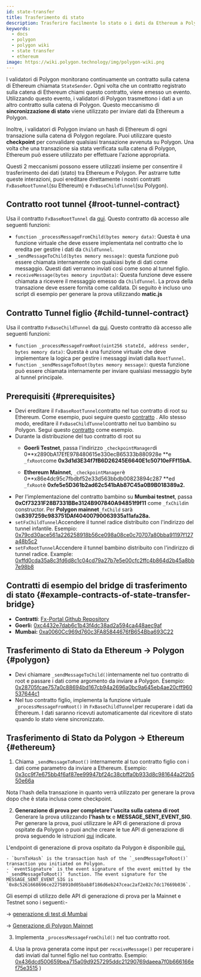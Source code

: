 ```yaml
---
id: state-transfer
title: Trasferimento di stato
description: Trasferire facilmente lo stato o i dati da Ethereum a Polygon.
keywords:
  - docs
  - polygon
  - polygon wiki
  - state transfer
  - ethereum
image: https://wiki.polygon.technology/img/polygon-wiki.png
---
```


I validatori di Polygon monitorano continuamente un contratto sulla catena di Ethereum chiamata `StateSender`. Ogni volta che un contratto registrato sulla catena di Ethereum chiami questo contratto, viene emesso un evento. Utilizzando questo evento, i validatori di Polygon trasmettono i dati a un altro contratto sulla catena di Polygon. Questo meccanismo di **sincronizzazione di stato** viene utilizzato per inviare dati da Ethereum a Polygon.

Inoltre, i validatori di Polygon inviano un hash di Ethereum di ogni transazione sulla catena di Polygon regolare. Puoi utilizzare questo **checkpoint** per convalidare qualsiasi transazione avvenuta su Polygon. Una volta che una transazione sia stata verificata sulla catena di Polygon, Ethereum può essere utilizzato per effettuare l'azione appropriata.

Questi 2 meccanismi possono essere utilizzati insieme per consentire il trasferimento dei dati (stato) tra Ethereum e Polygon. Per astrarre tutte queste interazioni, puoi ereditare direttamente i nostri contratti `FxBaseRootTunnel`(su Ethereum) e `FxBaseChildTunnel`(su Polygon).

## Contratto root tunnel {#root-tunnel-contract}

Usa il contratto `FxBaseRootTunnel` da [qui](https://github.com/jdkanani/fx-portal/blob/main/contracts/tunnel/FxBaseRootTunnel.sol). Questo contratto dà accesso alle seguenti funzioni:

- `function _processMessageFromChild(bytes memory data)`: Questa è una funzione virtuale che deve essere implementata nel contratto che lo eredita per gestire i dati da `ChildTunnel`.
- `_sendMessageToChild(bytes memory message)`: questa funzione può essere chiamata internamente con qualsiasi byte di dati come messaggio. Questi dati verranno inviati così come sono al tunnel figlio.
- `receiveMessage(bytes memory inputData)`: Questa funzione deve essere chiamata a ricevere il messaggio emesso da `ChildTunnel`. La prova della transazione deve essere fornita come calldata. Di seguito è incluso uno script di esempio per generare la prova utilizzando **matic.js**

## Contratto Tunnel figlio {#child-tunnel-contract}

Usa il contratto `FxBaseChildTunnel` da [qui](https://github.com/jdkanani/fx-portal/blob/main/contracts/tunnel/FxBaseChildTunnel.sol). Questo contratto dà accesso alle seguenti funzioni:

- `function _processMessageFromRoot(uint256 stateId, address sender, bytes memory data)`: Questa è una funzione virtuale che deve implementare la logica per gestire i messaggi inviati dalla `RootTunnel`.
- `function _sendMessageToRoot(bytes memory message)`: questa funzione può essere chiamata internamente per inviare qualsiasi messaggio byte al tunnel principale.

## Prerequisiti {#prerequisites}

- Devi ereditare il `FxBaseRootTunnel`contratto nel tuo contratto di root su Ethereum. Come esempio, puoi seguire questo [contratto](https://github.com/jdkanani/fx-portal/blob/main/contracts/examples/state-transfer/FxStateRootTunnel.sol) . Allo stesso modo, ereditare il `FxBaseChildTunnel`contratto nel tuo bambino su Polygon. Segui questo [contratto](https://github.com/jdkanani/fx-portal/blob/main/contracts/examples/state-transfer/FxStateChildTunnel.sol) come esempio.
- Durante la distribuzione del tuo contratto di root su
  - **Goerli Testnet**, passa l'indirizzo `_checkpointManager`di 0**x2890bA17EfE978480615e330ecB65333b880928e **e `_fxRoot`come **0x3d1d3E34f7fB6D26245E6640E1c50710eFFf15bA.**

  - **Ethereum Mainnet**, `_checkpointManager`è 0**x86e4dc95c7fbdbf52e33d563bbdb00823894c287 **ed `_fxRoot`è **0xfe5e5D361b2ad62c541bAb87C45a0B9B018389a2.**
- Per l'implementazione del contratto bambino su **Mumbai testnet**, passa **0xCf73231F28B7331BBe3124B907840A94851f9f11** come `_fxChild`in constructor. Per **Polygon mainnet**`_fxChild` sarà 0**x8397259c983751DAf40400790063935a11afa28a.**
- `setFxChildTunnel`Accendere il tunnel radice distribuito con l'indirizzo del tunnel infantile. Esempio: [0x79cd30ace561a226258918b56ce098a08ce0c70707a80bba91197f127a48b5c2](https://goerli.etherscan.io/tx/0x79cd30ace561a226258918b56ce098a08ce0c70707a80bba91197f127a48b5c2)
- `setFxRootTunnel`Accendere il tunnel bambino distribuito con l'indirizzo di tunnel radice. Example: [0xffd0cda35a8c3fd6d8c1c04cd79a27b7e5e00cfc2ffc4b864d2b45a8bb7e98b8](https://mumbai.polygonscan.com/tx/0xffd0cda35a8c3fd6d8c1c04cd79a27b7e5e00cfc2ffc4b864d2b45a8bb7e98b8/internal-transactions)

## Contratti di esempio del bridge di trasferimento di stato {#example-contracts-of-state-transfer-bridge}

- **Contratti**: [Fx-Portal Github Repository](https://github.com/jdkanani/fx-portal/tree/main/contracts/tunnel)
- **Goerli:** [0xc4432e7dab6c1b43f4dc38ad2a594ca448aec9af](https://goerli.etherscan.io/address/0xc4432e7dab6c1b43f4dc38ad2a594ca448aec9af)
- **Mumbai:** [0xa0060Cc969d760c3FA85844676fB654Bba693C22](https://mumbai.polygonscan.com/address/0xa0060Cc969d760c3FA85844676fB654Bba693C22/transactions)

## Trasferimento di Stato da Ethereum → Polygon {#polygon}

- Devi chiamare `_sendMessageToChild()`internamente nel tuo contratto di root e passare i dati come argomento da inviare a Polygon. Esempio: [0x28705fcae757a0c88694bd167cb94a2696a0bc9a645eb4ae20cff960537644c1](https://goerli.etherscan.io/tx/0x28705fcae757a0c88694bd167cb94a2696a0bc9a645eb4ae20cff960537644c1)
- Nel tuo contratto figlio, implementa la funzione virtuale `_processMessageFromRoot()` in `FxBaseChildTunnel`per recuperare i dati da Ethereum. I dati saranno ricevuti automaticamente dal ricevitore di stato quando lo stato viene sincronizzato.

## Trasferimento di Stato da Polygon → Ethereum {#ethereum}

1. Chiama `_sendMessageToRoot()` internamente al tuo contratto figlio con i dati come parametro da inviare a Ethereum. Esempio: [0x3cc9f7e675bb4f6af87ee99947bf24c38cbffa0b933d8c981644a2f2b550e66a](https://mumbai.polygonscan.com/tx/0x3cc9f7e675bb4f6af87ee99947bf24c38cbffa0b933d8c981644a2f2b550e66a/logs)

Nota l'hash della transazione in quanto verrà utilizzato per generare la prova dopo che è stata inclusa come checkpoint.

2. **Generazione di prova per completare l'uscita sulla catena di root** Generare la prova utilizzando **l'hash tx** e **MESSAGE_SENT_EVENT_SIG**. Per generare la prova, puoi utilizzare le API di generazione di prova ospitate da Polygon o puoi anche creare le tue API di generazione di prova seguendo le istruzioni [qui](https://github.com/maticnetwork/proof-generation-api) indicate.

L'endpoint di generazione di prova ospitato da Polygon è disponibile [qui.](https://apis.matic.network/api/v1/matic/exit-payload/{burnTxHash}?eventSignature={eventSignature})

    - `burnTxHash` is the transaction hash of the `_sendMessageToRoot()` transaction you initiated on Polygon.
    - `eventSignature` is the event signature of the event emitted by the `_sendMessageToRoot()` function. The event signature for the MESSAGE_SENT_EVENT_SIG is `0x8c5261668696ce22758910d05bab8f186d6eb247ceac2af2e82c7dc17669b036`.

Gli esempi di utilizzo delle API di generazione di prova per la Mainnet e Testnet sono i seguenti:-

→ [generazione di test di Mumbai](https://apis.matic.network/api/v1/mumbai/exit-payload/0x4756b76a9611cffee3d2eb645819e988c34615621ea256f818ab788d81e1f838?eventSignature=0x8c5261668696ce22758910d05bab8f186d6eb247ceac2af2e82c7dc17669b036)

→ [Generazione di Polygon Mainnet](https://apis.matic.network/api/v1/matic/exit-payload/0x70bb6dbee84bd4ef1cd1891c666733d0803d81ac762ff7fdc4726e4525c1e23b?eventSignature=0x8c5261668696ce22758910d05bab8f186d6eb247ceac2af2e82c7dc17669b036)

3. Implementa `_processMessageFromChild()` nel tuo contratto root.

4. Usa la prova generata come input per `receiveMessage()` per recuperare i dati inviati dal tunnel figlio nel tuo contratto. Esempio: [0x436dcd500659bea715a09d9257295ddc21290769daeea7f0b666166ef75e3515](https://goerli.etherscan.io/tx/0x436dcd500659bea715a09d9257295ddc21290769daeea7f0b666166ef75e3515) )
